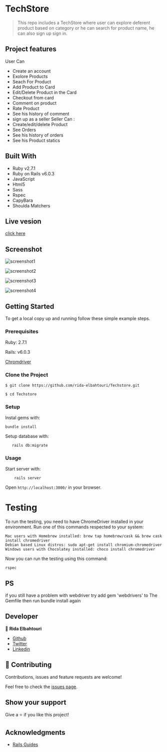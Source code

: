 # TechStore

> This repo includes a TechStore where user can explore deferent product based on category or he can search for product name, he can also sign up sign in.

## Project features

User Can

- Create an account
- Exolore Products
- Seach For Product
- Add Product to Card
- Edit/Delete Product in the Card
- Checkout from card
- Comment on product
- Rate Product
- See his history of comment
- sign up as a seller
  Seller Can :
- Create/edit/delete Product
- See Orders
- See his history of orders
- See his Product statics

## Built With

- Ruby v2.7.1
- Ruby on Rails v6.0.3
- JavaScript
- Html5
- Sass
- Rspec
- CapyBara
- Shoulda Matchers

## Live vesion

[click here](https://ancient-journey-67088.herokuapp.com)

## Screenshot

![screenshot1](app/assets/images/TechStore.png)

![screenshot2](app/assets/images/TechStore2.png)

![screenshot3](app/assets/images/TechStore3.png)

![screenshot4](app/assets/images/mobileV.png)

## Getting Started

To get a local copy up and running follow these simple example steps.

### Prerequisites

Ruby: 2.7.1

Rails: v6.0.3

[Chromdriver](https://github.com/SeleniumHQ/selenium/wiki/ChromeDriver)

### Clone the Project

```
$ git clone https://github.com/rida-elbahtouri/Techstore.git

$ cd Techstore
```

### Setup

Instal gems with:

```
bundle install
```

Setup database with:

```
   rails db:migrate
```

### Usage

Start server with:

```
    rails server
```

Open `http://localhost:3000/` in your browser.

# Testing

To run the testing, you need to have ChromeDriver installed in your environment.
Run one of this commands respected to your system:

```
Mac users with Homebrew installed: brew tap homebrew/cask && brew cask install chromedriver
Debian based Linux distros: sudo apt-get install chromium-chromedriver
Windows users with Chocolatey installed: choco install chromedriver

```

Now you can run the testing using this command:

```
rspec

```

## PS

if you still have a problem with webdriver try add gem 'webdrivers' to The Gemfile then run bundle install again

## Developer

👤 **Rida Elbahtouri**

- [Github](https://github.com/rida-elbahtouri)
- [Twitter](https://twitter.com/RElbahtouri)
- [Linkedin](https://www.linkedin.com/in/rida-elbahtouri/)

## 🤝 Contributing

Contributions, issues and feature requests are welcome!

Feel free to check the <a href="https://github.com/rida-elbahtouri/Techstore/issues" target="_blank">issues page</a>.

## Show your support

Give a ⭐️ if you like this project!

## Acknowledgments

- <a href="https://guides.rubyonrails.org/" target="_blank">Rails Guides</a>
